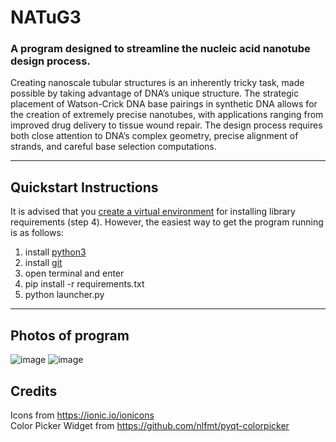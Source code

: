 # NATuG3

### A program designed to streamline the nucleic acid nanotube design process.

Creating nanoscale tubular structures is an inherently tricky task, made possible by taking advantage of DNA’s unique
structure. The strategic placement of Watson-Crick DNA base pairings in synthetic DNA allows for the creation of
extremely precise nanotubes, with applications ranging from improved drug delivery to tissue wound repair. The design
process requires both close attention to DNA’s complex geometry, precise alignment of strands, and careful base
selection computations.

<hr>

## Quickstart Instructions

It is advised that you [create a virtual environment](https://docs.python.org/3/library/venv.html) for installing
library requirements (step 4). However, the easiest way to get the program running is as follows:

1) install [python3](https://www.python.org/downloads/)
2) install [git](https://git-scm.com/downloads)
3) open terminal and enter
4) pip install -r requirements.txt
5) python launcher.py

<hr>

## Photos of program

![image](https://user-images.githubusercontent.com/108041238/203201243-f633ce8e-94ce-4f30-aa51-4a84f177c3b9.png)
![image](https://user-images.githubusercontent.com/108041238/203203049-df2e7c59-3c79-4f1d-ad81-e98e295e818e.png)

## Credits

Icons from https://ionic.io/ionicons <br>
Color Picker Widget from https://github.com/nlfmt/pyqt-colorpicker